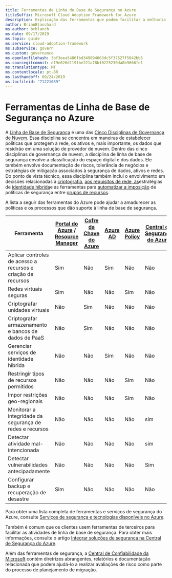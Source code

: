 ```yaml
---
title: Ferramentas de Linha de Base de Segurança no Azure
titleSuffix: Microsoft Cloud Adoption Framework for Azure
description: Explicação das ferramentas que podem facilitar a melhoria da linha de base de segurança no Azure.
author: BrianBlanchard
ms.author: brblanch
ms.date: 09/17/2019
ms.topic: guide
ms.service: cloud-adoption-framework
ms.subservice: govern
ms.custom: governance
ms.openlocfilehash: 3bf3eea5486fbd349094663dc5f37527f5042bb5
ms.sourcegitcommit: d19e026d119fbe221a78b10225230da8b9666fe1
ms.translationtype: MT
ms.contentlocale: pt-BR
ms.lasthandoff: 09/24/2019
ms.locfileid: "71221689"
---
```

# <a name="security-baseline-tools-in-azure"></a>Ferramentas de Linha de Base de Segurança no Azure

A [Linha de Base de Segurança](./index.md) é uma das [Cinco Disciplinas de Governança de Nuvem](../governance-disciplines.md). Essa disciplina se concentra em maneiras de estabelecer políticas que protegem a rede, os ativos e, mais importante, os dados que residirão em uma solução de provedor de nuvem. Dentro das cinco disciplinas de governança de nuvem, a disciplina de linha de base de segurança envolve a classificação do espaço digital e dos dados. Ele também envolve documentação de riscos, tolerância de negócios e estratégias de mitigação associados à segurança de dados, ativos e redes. Do ponto de vista técnico, essa disciplina também inclui o envolvimento em decisões relacionadas à [criptografia](../../decision-guides/encryption/index.md), [aos requisitos de rede, às](../../decision-guides/software-defined-network/index.md)estratégias de [identidade híbrida](../../decision-guides/identity/index.md)e às ferramentas para [automatizar a imposição](../../decision-guides/policy-enforcement/index.md) de políticas de segurança entre [grupos de recursos](../../decision-guides/resource-consistency/index.md).

A lista a seguir das ferramentas do Azure pode ajudar a amadurecer as políticas e os processos que dão suporte à linha de base de segurança.

| Ferramenta | [Portal do Azure](https://azure.microsoft.com/features/azure-portal) / [Resource Manager](https://docs.microsoft.com/azure/azure-resource-manager/resource-group-overview)  | [Cofre da Chave do Azure](https://docs.microsoft.com/azure/key-vault)  | [Azure AD](https://docs.microsoft.com/azure/active-directory/fundamentals/active-directory-whatis) | [Azure Policy](https://docs.microsoft.com/azure/governance/policy/overview) | [Central de Segurança do Azure](https://docs.microsoft.com/azure/security-center/security-center-intro) | [Azure Monitor](https://docs.microsoft.com/azure/azure-monitor/overview) |
|------------------------------------------------------------|---------------------------------|-----------------|----------|--------------|-----------------------|---------------|
| Aplicar controles de acesso a recursos e criação de recursos   | Sim                             | Não              | Sim      | Não           | Não                    | Não            |
| Redes virtuais seguras                                    | Sim                             | Não              | Não       | Sim          | Não                    | Não            |
| Criptografar unidades virtuais                                     | Não                              | Sim             | Não       | Não           | Não                    | Não            |
| Criptografar armazenamento e bancos de dados de PaaS                         | Não                              | Sim             | Não       | Não           | Não                    | Não            |
| Gerenciar serviços de identidade híbrida                            | Não                              | Não              | Sim      | Não           | Não                    | Não            |
| Restringir tipos de recursos permitidos                         | Não                              | Não              | Não       | Sim          | Não                    | Não            |
| Impor restrições geo-regionais                          | Não                              | Não              | Não       | Sim          | Não                    | Não            |
| Monitorar a integridade da segurança de redes e recursos          | Não                              | Não              | Não       | Não           | sim                   | Sim           |
| Detectar atividade mal-intencionada                                  | Não                              | Não              | Não       | Não           | sim                   | Sim           |
| Detectar vulnerabilidades antecipadamente                        | Não                              | Não              | Não       | Não           | Sim                   | Não            |
| Configurar backup e recuperação de desastre                     | Sim                             | Não              | Não       | Não           | Não                    | Não            |

Para obter uma lista completa de ferramentas e serviços de segurança do Azure, consulte [Serviços de segurança e tecnologias disponíveis no Azure](https://docs.microsoft.com/azure/security/azure-security-services-technologies).

Também é comum que os clientes usem ferramentas de terceiros para facilitar as atividades de linha de base de segurança. Para obter mais informações, consulte o artigo [Integrar soluções de segurança na Central de Segurança do Azure](https://docs.microsoft.com/azure/security-center/security-center-partner-integration).

Além das ferramentas de segurança, a [Central de Confiabilidade da Microsoft](https://www.microsoft.com/trustcenter/guidance/risk-assessment) contém diretrizes abrangentes, relatórios e documentação relacionada que podem ajudá-lo a realizar avaliações de risco como parte do processo de planejamento de migração.
